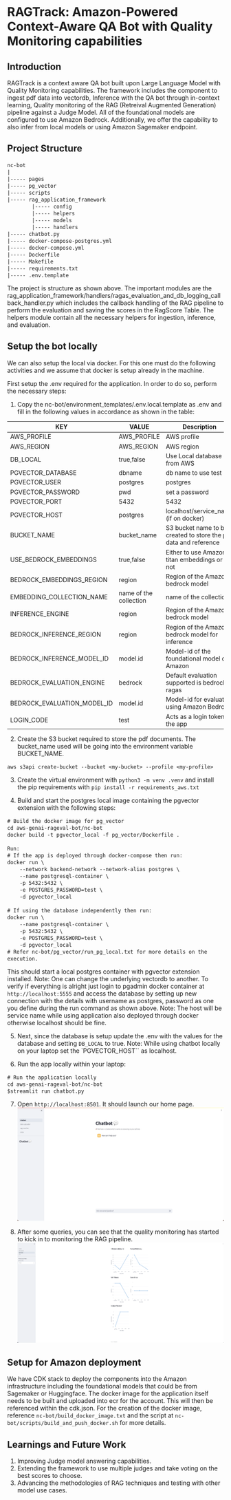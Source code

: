 # RAGTrack: Amazon-Powered Context-Aware QA Bot with Quality Monitoring capabilities

## Introduction
RAGTrack is a context aware QA bot built upon Large Language Model with Quality Monitoring capabilities. The framework includes the component to ingest pdf data into vectordb, Inference with the QA bot through in-context learning, Quality monitoring of the RAG (Retreival Augmented Generation) pipeline against a Judge Model. All of the foundational models are configured to use Amazon Bedrock. Additionally, we offer the capability to also infer from local models or using Amazon Sagemaker endpoint.  

## Project Structure
```
nc-bot
|
|----- pages
|----- pg_vector
|----- scripts
|----- rag_application_framework
        |----- config
        |----- helpers
        |----- models
        |----- handlers
|----- chatbot.py
|----- docker-compose-postgres.yml
|----- docker-compose.yml
|----- Dockerfile
|----- Makefile
|----- requirements.txt
|----- .env.template
```

The project is structure as shown above. The important modules are the rag_application_framework/handlers/ragas_evaluation_and_db_logging_callback_handler.py which includes the callback handling of the RAG pipeline to perform the evaluation and saving the scores in the RagScore Table. The helpers module contain all the necessary helpers for ingestion, inference, and evaluation.  

## Setup the bot locally
We can also setup the local via docker. For this one must do the following activities and we assume that docker is setup already in the machine.  

First setup the .env required for the application. In order to do so, perform the necessary steps:  
1. Copy the nc-bot/environment_templates/.env.local.template as .env and fill in the following values in accordance as shown in the table:  

| KEY                 | VALUE       | Description                                                                                   |
|---------------------|-------------|-----------------------------------------------------------------------------------------------|
| AWS_PROFILE         | AWS_PROFILE | AWS profile                                                                                   |
| AWS_REGION          | AWS_REGION  | AWS region                                                                                    |
| DB_LOCAL         | true,false  | Use Local database or from AWS                                                                |
| PGVECTOR_DATABASE   | dbname      | db name to use test                                                                    |
| PGVECTOR_USER       | postgres    | postgres                                                                                      |
| PGVECTOR_PASSWORD   | pwd         | set a password                                                                                |
| PGVECTOR_PORT       | 5432        | 5432                                                                                          |
| PGVECTOR_HOST       | postgres    | localhost/service_name (if on docker)                                                                                    |
| BUCKET_NAME         | bucket_name | S3 bucket name to be created to store the pdf data and reference                              |
| USE_BEDROCK_EMBEDDINGS         | true,false  | Either to use Amazon titan embeddings or not                                                     |
| BEDROCK_EMBEDDINGS_REGION      | region      | Region of the Amazon bedrock model                                                               |
| EMBEDDING_COLLECTION_NAME      | name of the collection      | name of the collection                                                               |
| INFERENCE_ENGINE      | region      | Region of the Amazon bedrock model                                                               |
| BEDROCK_INFERENCE_REGION      | region      | Region of the Amazon bedrock model for inference                                                               |
| BEDROCK_INFERENCE_MODEL_ID      | model.id  |Model-id of the foundational model on Amazon                                                               |
| BEDROCK_EVALUATION_ENGINE      | bedrock      | Default evaluation supported is bedrock ragas                                                               |
| BEDROCK_EVALUATION_MODEL_ID      | model.id      | Model-id for evaluation using Amazon Bedrock                                               |
| LOGIN_CODE      | test      |  Acts as a login token to the app                                                               |

2. Create the S3 bucket required to store the pdf documents. The bucket_name used will be going into the environment variable BUCKET_NAME.  
```
aws s3api create-bucket --bucket <my-bucket> --profile <my-profile>
```  

3. Create the virtual environment with `python3 -m venv .venv` and install the pip requirements with `pip install -r requirements_aws.txt`  

4. Build and start the postgres local image containing the pgvector extension with the following steps:  
```
# Build the docker image for pg_vector
cd aws-genai-rageval-bot/nc-bot
docker build -t pgvector_local -f pg_vector/Dockerfile .

Run:
# If the app is deployed through docker-compose then run:
docker run \
    --network backend-network --network-alias postgres \
    --name postgresql-container \
    -p 5432:5432 \
    -e POSTGRES_PASSWORD=test \
    -d pgvector_local

# If using the database independently then run:
docker run \
    --name postgresql-container \
    -p 5432:5432 \
    -e POSTGRES_PASSWORD=test \
    -d pgvector_local
# Refer nc-bot/pg_vector/run_pg_local.txt for more details on the execution.  
```
This should start a local postgres container with pgvector extension installed. Note: One can change the underlying vectordb to another. To verify if everything is alright just login to pgadmin docker container at `http://localhost:5555` and access the database by setting up new connection with the details with username as postgres, password as one you define during the run command as shown above. Note: The host will be service name while using application also deployed through docker otherwise localhost should be fine.    

5. Next, since the database is setup update the .env with the values for the database and setting `DB_LOCAL` to true.  Note: While using chatbot locally on your laptop set the `PGVECTOR_HOST`` as localhost.  
 
6. Run the app locally within your laptop:  
```
# Run the application locally
cd aws-genai-rageval-bot/nc-bot
$streamlit run chatbot.py
```
7. Open `http://localhost:8501`. It should launch our home page.  
![RAGTrack](assets/chatbot.png "RAGTrack")

8. After some queries, you can see that the quality monitoring has started to kick in to monitoring the RAG pipeline.  
![Monitor](assets/quality_monitor.png "Monitoring")

## Setup for Amazon deployment
We have CDK stack to deploy the components into the Amazon infrastructure including the foundational models that could be from Sagemaker or Huggingface. The docker image for the application itself needs to be built and uploaded into ecr for the account. This will then be referenced within the cdk.json. For the creation of the docker image, reference `nc-bot/build_docker_image.txt` and the script at `nc-bot/scripts/build_and_push_docker.sh` for more details.  


## Learnings and Future Work
1. Improving Judge model answering capabilities.  
2. Extending the framework to use multiple judges and take voting on the best scores to choose.   
3. Advancing the methodologies of RAG techniques and testing with other model use cases.  
